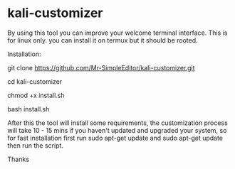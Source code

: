 # kali-customizer


By using this tool you can improve your welcome terminal interface. This is for linux only. you can install it on termux but it should be rooted.


Installation:


git clone https://github.com/Mr-SimpleEditor/kali-customizer.git


cd kali-customizer


chmod +x install.sh


bash install.sh


After this the tool will install some requirements, the customization process will take 10 - 15 mins if you haven't updated and upgraded your system, so for fast installation first run sudo apt-get update and sudo apt-get update then run the script. 


Thanks
